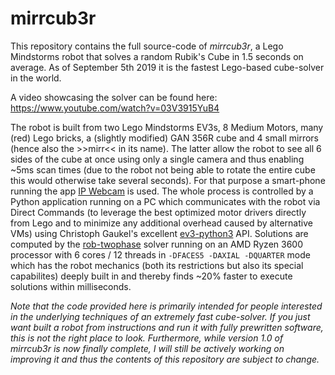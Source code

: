 mirrcub3r
=========

This repository contains the full source-code of *mirrcub3r*, a Lego Mindstorms robot that solves a random Rubik's Cube in 1.5 seconds on average. As of September 5th 2019 it is the fastest Lego-based cube-solver in the world.

A video showcasing the solver can be found here: https://www.youtube.com/watch?v=03V3915YuB4

The robot is built from two Lego Mindstorms EV3s, 8 Medium Motors, many (red) Lego bricks, a (slightly modified) GAN 356R cube and 4 small mirrors (hence also the >>mirr<< in its name). The latter allow the robot to see all 6 sides of the cube at once using only a single camera and thus enabling ~5ms scan times (due to the robot not being able to rotate the entire cube this would otherwise take several seconds). For that purpose a smart-phone running the app [IP Webcam](https://play.google.com/store/apps/details?id=com.pas.webcam&hl=en_GB) is used. The whole process is controlled by a Python application running on a PC which communicates with the robot via Direct Commands (to leverage the best optimized motor drivers directly from Lego and to minimize any additional overhead caused by alternative VMs) using Christoph Gaukel's excellent [ev3-python3](https://github.com/ChristophGaukel/ev3-python3) API. Solutions are computed by the [rob-twophase](https://github.com/efrantar/twophase) solver running on an AMD Ryzen 3600 processor with 6 cores / 12 threads in `-DFACES5 -DAXIAL -DQUARTER` mode which has the robot mechanics (both its restrictions but also its special capabilites) deeply built in and thereby finds ~20% faster to execute solutions within milliseconds.

*Note that the code provided here is primarily intended for people interested in the underlying techniques of an extremely fast cube-solver. If you just want built a robot from instructions and run it with fully prewritten software, this is not the right place to look. Furthermore, while version 1.0 of mirrcub3r is now finally complete, I will still be actively working on improving it and thus the contents of this repository are subject to change.*
